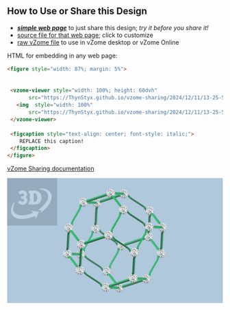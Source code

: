
## How to Use or Share this Design

 - [***simple web page***](<https://ThynStyx.github.io/vzome-sharing/2024/12/11/13-25-57-Golden-Truncated-Octahedron/>) to just share this design; *try it before you share it!*
 - [source file for that web page](<https://github.com/ThynStyx/vzome-sharing/edit/main/2024/12/11/13-25-57-Golden-Truncated-Octahedron/index.md>); click to customize
 - [raw vZome file](<https://raw.githubusercontent.com/ThynStyx/vzome-sharing/main/2024/12/11/13-25-57-Golden-Truncated-Octahedron/Golden-Truncated-Octahedron.vZome>) to use in vZome desktop or vZome Online
 
 HTML for embedding in any web page:
 ```html
<figure style="width: 87%; margin: 5%">
  
  
  <vzome-viewer style="width: 100%; height: 60dvh" 
        src="https://ThynStyx.github.io/vzome-sharing/2024/12/11/13-25-57-Golden-Truncated-Octahedron/Golden-Truncated-Octahedron.vZome" >
    <img  style="width: 100%"
        src="https://ThynStyx.github.io/vzome-sharing/2024/12/11/13-25-57-Golden-Truncated-Octahedron/Golden-Truncated-Octahedron.png" >
  </vzome-viewer>

  <figcaption style="text-align: center; font-style: italic;">
     REPLACE this caption!
  </figcaption>
</figure>

 ```

[vZome Sharing documentation](https://vzome.github.io/vzome/sharing.html#how-it-works)

![Image](<Golden-Truncated-Octahedron.png>)

